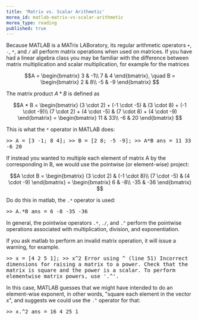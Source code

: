 ```yaml
---
title: 'Matrix vs. Scalar Arithmetic'
morea_id: matlab-matrix-vs-scalar-arithmetic
morea_type: reading
published: true
---
```

<div class="html5-video" id="screencap-enter-matrices" data-file="lab8-videos-isaac/Lab8-4c"></div>

Because MATLAB is a MATrix LABoratory, its regular arithmetic
operators `+`, `-`, `*`, and `/` all perform matrix operations when
used on matrices.  If you have had a linear algebra class you may be familiar with the difference between matrix multiplication and scalar multiplication, for example for the matrices

$$A = \begin{bmatrix}
3 & -1\\
7 & 4
\end{bmatrix}, \quad B = \begin{bmatrix}
2 & 8\\
-5 & -9
\end{bmatrix}
$$

The matrix product $A*B$ is defined as

$$A * B = \begin{bmatrix}
(3 \cdot 2) + (-1 \cdot -5) & (3 \cdot 8) + (-1 \cdot -9)\\
(7 \cdot 2) + (4 \cdot -5) & (7 \cdot 8) + (4 \cdot -9)
\end{bmatrix} = \begin{bmatrix}
11 & 33\\
-6 & 20
\end{bmatrix}
$$

This is what the `*` operator in MATLAB does:

<samp class="env-matlab">
>> A = [3 -1; 8 4];
>> B = [2 8; -5 -9];
>> A*B
ans =
    11    33
    -6    20
</samp>

If instead you wanted to multiple each element of matrix A by the corresponding in B, we would use the pointwise (or element-wise) project:

$$A \cdot B = \begin{bmatrix}
(3 \cdot 2) & (-1 \cdot 8)\\
(7 \cdot -5) & (4 \cdot -9)
\end{bmatrix} = \begin{bmatrix}
6 & -8\\
-35 & -36
\end{bmatrix}
$$

Do do this in matlab, the `.*` operator is used:

<samp class="env-matlab">
>> A.*B
ans =
     6    -8
   -35   -36
</samp>

In general, the pointwise operators `.*`, `./`, and `.^` perform the
pointwise operations associated with multiplication, division, and
exponentiation.

If you ask matlab to perform an invalid matrix operation, it will
issue a warning, for example.

<samp class="env-matlab">
>> x = [4 2 5 1]; 
>> x^2
<span class="error-text">Error using <span class="function-name"> ^ </span> (<span class="line-number">line
51</span>) Incorrect dimensions for raising a matrix to a power. Check
that the matrix is square and the power is a scalar. To perform
elementwise matrix powers, use '.^'.</span> 
</samp>

In this case, MATLAB guesses that we might have intended to do an element-wise exponent, in other words, "square each element in the vector x", and suggests we could use the `.^` operator for that:

<samp class="env-matlab">
>> x.^2
ans =
    16     4    25     1
</samp>
